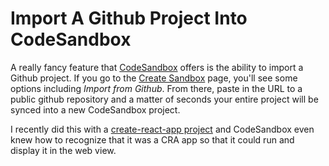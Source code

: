 # Import A Github Project Into CodeSandbox

A really fancy feature that [CodeSandbox](https://codesandbox.io/) offers is
the ability to import a Github project. If you go to the [Create
Sandbox](https://codesandbox.io/s/) page, you'll see some options including
_Import from Github_. From there, paste in the URL to a public github
repository and a matter of seconds your entire project will be synced into
a new CodeSandbox project.

I recently did this with a [create-react-app
project](https://codesandbox.io/s/github/jbranchaud/redux-little-router-example)
and CodeSandbox even knew how to recognize that it was a CRA app so that it
could run and display it in the web view.
